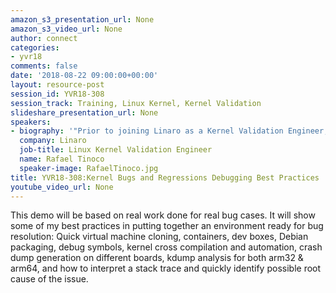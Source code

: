 ```yaml
---
amazon_s3_presentation_url: None
amazon_s3_video_url: None
author: connect
categories:
- yvr18
comments: false
date: '2018-08-22 09:00:00+00:00'
layout: resource-post
session_id: YVR18-308
session_track: Training, Linux Kernel, Kernel Validation
slideshare_presentation_url: None
speakers:
- biography: '"Prior to joining Linaro as a Kernel Validation Engineer, Rafael has worked for the past 19 years in companies such as Sun Microsystems - 8 years as Systems Engineer for Solaris, SPARC High End Servers, AMD64 + Infiniband HPC projects, Storage/Tape Libraries and Backup Consultant - Red Hat - working as Systems Engineer for Virtualization and Linux foundations projects - IBM - where he worked 4 years in the Mainframe STG Lab group (responsible for all new s390 technologies studies/implementations and beta go-to-market), with a residency in IBM Linux for s390x performance group in Boeblingen Lab - and, more recently, Canonical - 4 years as a Senior Sustaining Engineer for Kernel and Userland bugs (focused into bugs related to All User-land, Linux scheduling issues, SCSI/iSCSI, KVM, QEMU & VirtIO, Multipath, Clustering, LVM, Device Mapper, Block devices) in Ubuntu Linux. Rafael has carved his career from field engineering positions, in constant contact with customers, into pure engineering positions focused in Linux internals, user-land, kernel and general OS & performance debugging and bug solving."'
  company: Linaro
  job-title: Linux Kernel Validation Engineer
  name: Rafael Tinoco
  speaker-image: RafaelTinoco.jpg
title: YVR18-308:Kernel Bugs and Regressions Debugging Best Practices
youtube_video_url: None
---
```


  This demo will be based on real work done for real bug cases. It will show some of my best practices in putting together an environment ready for bug resolution: Quick virtual machine cloning, containers, dev boxes, Debian packaging, debug symbols, kernel cross compilation and automation, crash dump generation on different boards,  kdump analysis for both arm32 & arm64, and how to interpret a stack trace and quickly identify possible root cause of the issue.
